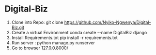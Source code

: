 # Digital-Biz

1) Clone into Repo:
git clone https://github.com/Nyiko-Ngwenya/Digital-Biz.git
2) Create a virtual Environment
conda create --name DigitalBiz django
3) Install Requirements.txt
pip install -r requirements.txt
4) Run server :
python manage.py runserver
5) Go to browser 127.0.0.8000/
